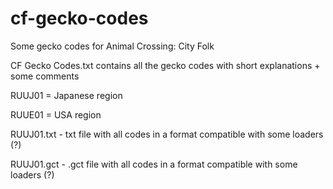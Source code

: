 # cf-gecko-codes
Some gecko codes for Animal Crossing: City Folk

CF Gecko Codes.txt contains all the gecko codes with short explanations + some comments

RUUJ01 = Japanese region

RUUE01 = USA region

RUUJ01.txt - txt file with all codes in a format compatible with some loaders (?)

RUUJ01.gct - .gct file with all codes in a format compatible with some loaders (?)
